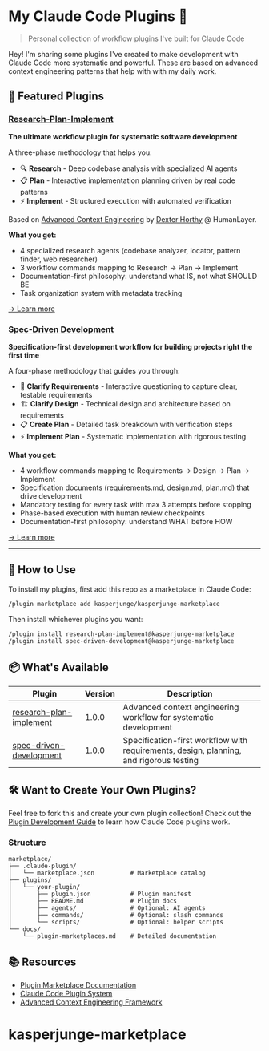 # My Claude Code Plugins 🚀

> Personal collection of workflow plugins I've built for Claude Code

Hey! I'm sharing some plugins I've created to make development with Claude Code more systematic and powerful. These are based on advanced context engineering patterns that help with with my daily work.

## 🎯 Featured Plugins

### [Research-Plan-Implement](./plugins/research-plan-implement)

**The ultimate workflow plugin for systematic software development**

A three-phase methodology that helps you:
- 🔍 **Research** - Deep codebase analysis with specialized AI agents
- 📋 **Plan** - Interactive implementation planning driven by real code patterns
- ⚡ **Implement** - Structured execution with automated verification

Based on [Advanced Context Engineering](https://github.com/humanlayer/advanced-context-engineering-for-coding-agents/blob/main/ace-fca.md) by [Dexter Horthy](https://github.com/humanlayer) @ HumanLayer.

**What you get:**
- 4 specialized research agents (codebase analyzer, locator, pattern finder, web researcher)
- 3 workflow commands mapping to Research → Plan → Implement
- Documentation-first philosophy: understand what IS, not what SHOULD BE
- Task organization system with metadata tracking

[→ Learn more](./plugins/research-plan-implement/README.md)

### [Spec-Driven Development](./plugins/spec-driven-development)

**Specification-first development workflow for building projects right the first time**

A four-phase methodology that guides you through:
- 📝 **Clarify Requirements** - Interactive questioning to capture clear, testable requirements
- 🏗️ **Clarify Design** - Technical design and architecture based on requirements
- 📋 **Create Plan** - Detailed task breakdown with verification steps
- ⚡ **Implement Plan** - Systematic implementation with rigorous testing

**What you get:**
- 4 workflow commands mapping to Requirements → Design → Plan → Implement
- Specification documents (requirements.md, design.md, plan.md) that drive development
- Mandatory testing for every task with max 3 attempts before stopping
- Phase-based execution with human review checkpoints
- Documentation-first philosophy: understand WHAT before HOW

[→ Learn more](./plugins/spec-driven-development/README.md)

---

## 🚀 How to Use

To install my plugins, first add this repo as a marketplace in Claude Code:

```bash
/plugin marketplace add kasperjunge/kasperjunge-marketplace
```

Then install whichever plugins you want:
```bash
/plugin install research-plan-implement@kasperjunge-marketplace
/plugin install spec-driven-development@kasperjunge-marketplace
```

## 📦 What's Available

| Plugin | Version | Description |
|--------|---------|-------------|
| [research-plan-implement](./plugins/research-plan-implement) | 1.0.0 | Advanced context engineering workflow for systematic development |
| [spec-driven-development](./plugins/spec-driven-development) | 1.0.0 | Specification-first workflow with requirements, design, planning, and rigorous testing |

## 🛠️ Want to Create Your Own Plugins?

Feel free to fork this and create your own plugin collection! Check out the [Plugin Development Guide](./docs/plugin-marketplaces.md) to learn how Claude Code plugins work.

### Structure
```
marketplace/
├── .claude-plugin/
│   └── marketplace.json          # Marketplace catalog
├── plugins/
│   └── your-plugin/
│       ├── plugin.json           # Plugin manifest
│       ├── README.md             # Plugin docs
│       ├── agents/               # Optional: AI agents
│       ├── commands/             # Optional: slash commands
│       └── scripts/              # Optional: helper scripts
└── docs/
    └── plugin-marketplaces.md    # Detailed documentation
```

## 📚 Resources

- [Plugin Marketplace Documentation](./docs/plugin-marketplaces.md)
- [Claude Code Plugin System](https://docs.anthropic.com/claude-code/plugins)
- [Advanced Context Engineering Framework](https://github.com/humanlayer/advanced-context-engineering-for-coding-agents)
# kasperjunge-marketplace
